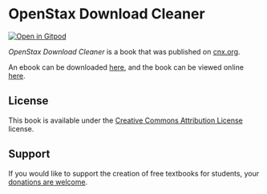 # OpenStax Download Cleaner

[![Open in Gitpod](https://gitpod.io/button/open-in-gitpod.svg)](https://gitpod.io/from-referrer/)

_OpenStax Download Cleaner_ is a book that was published on [cnx.org](https://cnx.org/).

An ebook can be downloaded [here](https://github.com/cnx-user-books/cnxbook-openstax-download-cleaner/releases/latest), and the book can be viewed online [here](https://github.com/cnx-user-books/cnxbook-openstax-download-cleaner/releases/latest).

## License
This book is available under the [Creative Commons Attribution License](./LICENSE) license.

## Support
If you would like to support the creation of free textbooks for students, your [donations are welcome](https://riceconnect.rice.edu/donation/support-openstax-banner).
